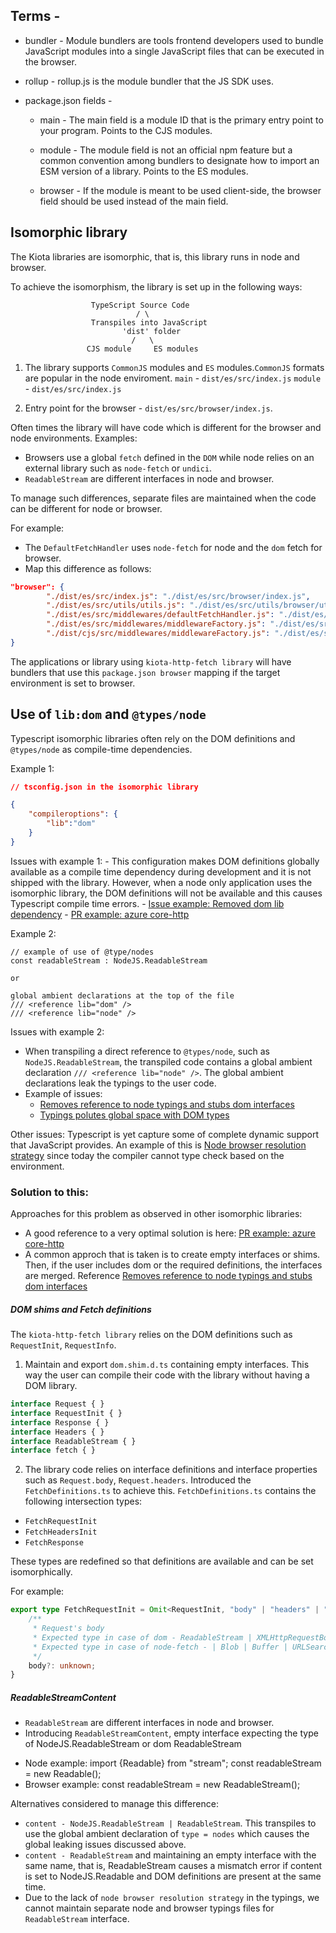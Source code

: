 ## Terms -

-   bundler - Module bundlers are tools frontend developers used to bundle JavaScript modules into a single JavaScript files that can be executed in the browser.

-   rollup - rollup.js is the module bundler that the JS SDK uses.

-   package.json fields -

    -   main - The main field is a module ID that is the primary entry point to your program. Points to the CJS modules.

    -   module - The module field is not an official npm feature but a common convention among bundlers to designate how to import an ESM version of a library. Points to the ES modules.

    -   browser - If the module is meant to be used client-side, the browser field should be used instead of the main field.

## Isomorphic library
The Kiota libraries are isomorphic, that is, this library runs in node and browser. 

To achieve the isomorphism, the library is set up in the following ways:

                      TypeScript Source Code
                                / \
                      Transpiles into JavaScript
                             'dist' folder
                               /   \
                     CJS module     ES modules
1.  The library supports `CommonJS` modules and `ES` modules.`CommonJS` formats are popular in the node enviroment. 
    `main` - `dist/es/src/index.js` 
    `module` - `dist/es/src/index.js`

2. Entry point for the browser - `dist/es/src/browser/index.js`.

Often times the library will have code which is different for the browser and node environments. 
Examples:
- Browsers use a global `fetch` defined in the `DOM` while node relies on an external library such as `node-fetch` or `undici`.
- `ReadableStream` are different interfaces in node and browser.

To manage such differences, separate files are maintained when the code can be different for node or browser. 

For example: 
- The  `DefaultFetchHandler` uses `node-fetch` for node and the `dom` fetch for browser. 
- Map this difference as follows: 

```json
"browser": {
        "./dist/es/src/index.js": "./dist/es/src/browser/index.js",
        "./dist/es/src/utils/utils.js": "./dist/es/src/utils/browser/utils.js",
        "./dist/es/src/middlewares/defaultFetchHandler.js": "./dist/es/src/middlewares/browser/defaultFetchHandler.js",
        "./dist/es/src/middlewares/middlewareFactory.js": "./dist/es/src/middlewares/browser/middlewareFactory.js",
        "./dist/cjs/src/middlewares/middlewareFactory.js": "./dist/es/src/middlewares/browser/middlewareFactory.js"
}
```

The applications or library using `kiota-http-fetch library` will have bundlers that use this `package.json browser` mapping if the target environment is set to browser.


## Use of `lib:dom` and `@types/node`

Typescript isomorphic libraries often rely on the DOM definitions and `@types/node` as compile-time dependencies. 

Example 1:
```json
// tsconfig.json in the isomorphic library

{
    "compileroptions": {
        "lib":"dom"
    }
}
```
Issues with example 1: 
    - This configuration makes DOM definitions globally available as a compile time dependency during development and it is not shipped with the library. However, when a node only application uses the isomorphic library, the DOM definitions will not be available and this causes Typescript  compile time errors.
    - [Issue example: Removed dom lib dependency](https://github.com/prisma-labs/graphql-request/issues/26)
    - [PR example: azure core-http](https://github.com/Azure/azure-sdk-for-js/pull/7500)
    

Example 2:
```
// example of use of @type/nodes
const readableStream : NodeJS.ReadableStream

or

global ambient declarations at the top of the file
/// <reference lib="dom" /> 
/// <reference lib="node" /> 
```

Issues with example 2:
 - When transpiling a direct reference to `@types/node`, such as  `NodeJS.ReadableStream`, the transpiled code contains a global ambient declaration `/// <reference lib="node" />`. The global ambient declarations leak the typings to the user code. 
 - Example of issues:
    - [Removes reference to node typings and stubs dom interfaces](https://github.com/aws/aws-sdk-js/pull/1228) 
    - [Typings polutes global space with DOM types ](https://github.com/node-fetch/node-fetch/issues/1285)


Other issues:
Typescript is yet capture some of complete dynamic support that JavaScript provides. An example of this is [Node browser resolution strategy](https://github.com/microsoft/TypeScript/issues/7753) since today the compiler cannot type check based on the environment.

### Solution to this:

Approaches for this problem as observed in other isomorphic libraries:
- A good reference to a very optimal solution is here: [PR example: azure core-http](https://github.com/Azure/azure-sdk-for-js/pull/7500)
- A common approch that is taken is to create empty interfaces or shims. Then, if the user includes dom or the required definitions, the interfaces are merged. Reference [Removes reference to node typings and stubs dom interfaces](https://github.com/aws/aws-sdk-js/pull/1228) 

##### DOM shims and Fetch definitions
The `kiota-http-fetch library` relies on the DOM definitions such as `RequestInit`, `RequestInfo`. 

1. Maintain and export `dom.shim.d.ts` containing empty interfaces. This way the user can compile their code with the library without having a DOM library.

```typescript
interface Request { }
interface RequestInit { }
interface Response { }
interface Headers { }
interface ReadableStream { }
interface fetch { }
```

2. The library code relies on interface definitions and interface properties such as `Request.body`, `Request.headers`. Introduced the  `FetchDefinitions.ts` to achieve this. `FetchDefinitions.ts` contains the following intersection types: 
- `FetchRequestInit`
- `FetchHeadersInit`
- `FetchResponse`

These types are redefined so that definitions are available and can be set isomorphically.

For example: 

``` typescript
export type FetchRequestInit = Omit<RequestInit, "body" | "headers" | "redirect" | "signal"> & {
	/**
	 * Request's body
	 * Expected type in case of dom - ReadableStream | XMLHttpRequestBodyInit|null
	 * Expected type in case of node-fetch - | Blob | Buffer | URLSearchParams | NodeJS.ReadableStream | string|null
	 */
	body?: unknown;
}
````

##### ReadableStreamContent

- `ReadableStream` are different interfaces in node and browser.
-  Introducing `ReadableStreamContent`, empty interface expecting the type of NodeJS.ReadableStream or dom ReadableStream
 * Node example: import {Readable} from "stream"; const readableStream = new Readable();
 * Browser example: const readableStream = new ReadableStream();

Alternatives considered to manage this difference:
- `content - NodeJS.ReadableStream | ReadableStream`. This transpiles to use the global ambient declaration of `type = nodes` which causes the global leaking issues discussed above.
- `content - ReadableStream` and maintaining an empty interface with the same name, that is, ReadableStream causes a mismatch error if content is set to NodeJS.Readable and DOM definitions are present at the same time. 
- Due to the lack of `node browser resolution strategy` in the typings, we cannot maintain separate node and browser typings files for `ReadableStream` interface.
